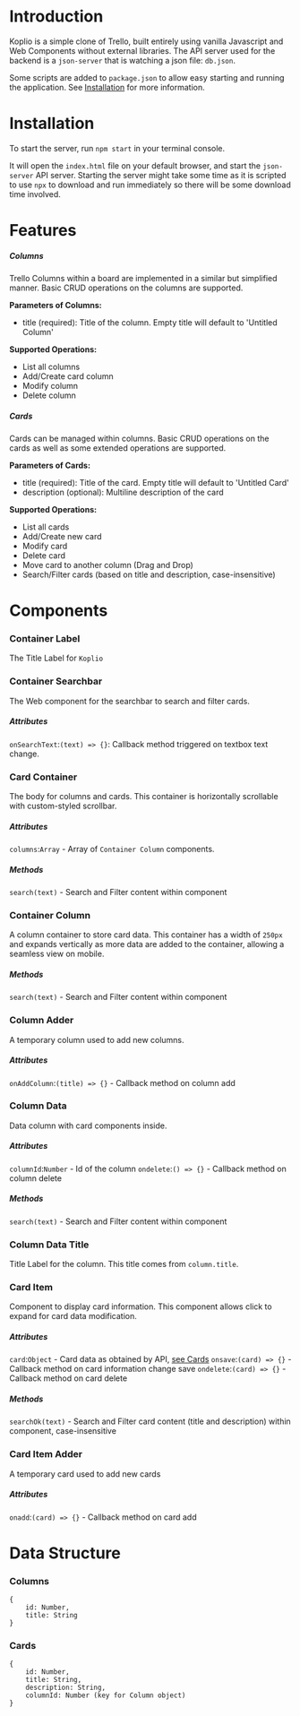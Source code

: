 # Introduction
Koplio is a simple clone of Trello, built entirely using vanilla Javascript and Web Components without external libraries.
The API server used for the backend is a `json-server` that is watching a json file: `db.json`.

Some scripts are added to `package.json` to allow easy starting and running the application.
See [Installation](#Installation) for more information.

# Installation
To start the server, run `npm start` in your terminal console.

It will open the `index.html` file on your default browser, and start the `json-server` API server.
Starting the server might take some time as it is scripted to use `npx` to download and run immediately so there will be some download time involved.

# Features
##### Columns
Trello Columns within a board are implemented in a similar but simplified manner.
Basic CRUD operations on the columns are supported.

**Parameters of Columns:**
- title (required): Title of the column. Empty title will default to 'Untitled Column'

**Supported Operations:**
- List all columns
- Add/Create card column
- Modify column
- Delete column

##### Cards
Cards can be managed within columns.
Basic CRUD operations on the cards as well as some extended operations are supported.

**Parameters of Cards:**
- title (required): Title of the card. Empty title will default to 'Untitled Card'
- description (optional): Multiline description of the card

**Supported Operations:**
- List all cards
- Add/Create new card
- Modify card
- Delete card
- Move card to another column (Drag and Drop)
- Search/Filter cards (based on title and description, case-insensitive)

# Components
### Container Label
The Title Label for `Koplio`

### Container Searchbar
The Web component for the searchbar to search and filter cards.
##### Attributes
`onSearchText`:`(text) => {}`: Callback method triggered on textbox text change.

### Card Container
The body for columns and cards.
This container is horizontally scrollable with custom-styled scrollbar.
##### Attributes
`columns`:`Array` - Array of `Container Column` components.
##### Methods
`search(text)` - Search and Filter content within component

### Container Column
A column container to store card data.
This container has a width of `250px` and expands vertically as more data are added to the container, allowing a seamless view on mobile.
##### Methods
`search(text)` - Search and Filter content within component

### Column Adder
A temporary column used to add new columns.
##### Attributes
`onAddColumn`:`(title) => {}` - Callback method on column add

### Column Data
Data column with card components inside.
##### Attributes
`columnId`:`Number` - Id of the column
`ondelete`:`() => {}` - Callback method on column delete
##### Methods
`search(text)` - Search and Filter content within component

### Column Data Title
Title Label for the column. This title comes from `column.title`.

### Card Item
Component to display card information.
This component allows click to expand for card data modification.
##### Attributes
`card`:`Object` - Card data as obtained by API, [see Cards](#Cards)
`onsave`:`(card) => {}` - Callback method on card information change save
`ondelete`:`(card) => {}` - Callback method on card delete
##### Methods
`searchOk(text)` - Search and Filter card content (title and description) within component, case-insensitive

### Card Item Adder
A temporary card used to add new cards
##### Attributes
`onadd`:`(card) => {}` - Callback method on card add

# Data Structure
### Columns
```
{
    id: Number,
    title: String
}
```

### Cards
```
{
    id: Number,
    title: String,
    description: String,
    columnId: Number (key for Column object)
}
```